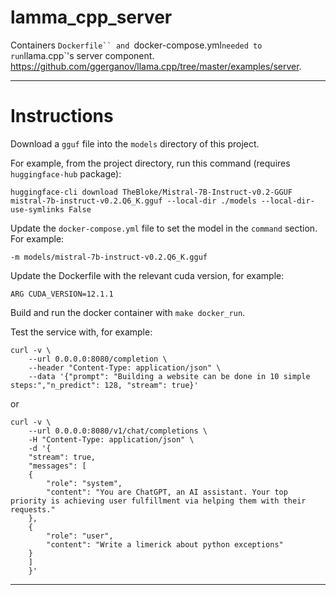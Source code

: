 # lamma_cpp_server

Containers `Dockerfile`` and `docker-compose.yml` needed to run `llama.cpp`'s server component. https://github.com/ggerganov/llama.cpp/tree/master/examples/server.

---

# Instructions

Download a `gguf` file into the `models` directory of this project.

For example, from the project directory, run this command (requires `huggingface-hub` package):

```
huggingface-cli download TheBloke/Mistral-7B-Instruct-v0.2-GGUF mistral-7b-instruct-v0.2.Q6_K.gguf --local-dir ./models --local-dir-use-symlinks False
```

Update the `docker-compose.yml` file to set the model in the `command` section. For example:

```
-m models/mistral-7b-instruct-v0.2.Q6_K.gguf
```

Update the Dockerfile with the relevant cuda version, for example:

```
ARG CUDA_VERSION=12.1.1
```

Build and run the docker container with `make docker_run`.

Test the service with, for example:

```
curl -v \
    --url 0.0.0.0:8080/completion \
    --header "Content-Type: application/json" \
    --data '{"prompt": "Building a website can be done in 10 simple steps:","n_predict": 128, "stream": true}'
```

or 

```
curl -v \
    --url 0.0.0.0:8080/v1/chat/completions \
    -H "Content-Type: application/json" \
    -d '{
    "stream": true,
    "messages": [
    {
        "role": "system",
        "content": "You are ChatGPT, an AI assistant. Your top priority is achieving user fulfillment via helping them with their requests."
    },
    {
        "role": "user",
        "content": "Write a limerick about python exceptions"
    }
    ]
    }'
```
---

